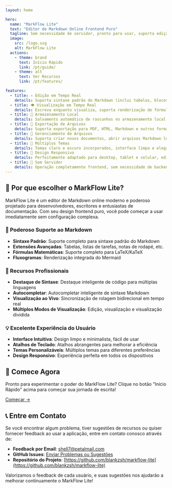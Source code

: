 ```yaml
---
layout: home

hero:
  name: "MarkFlow Lite"
  text: "Editor de Markdown Online Frontend Puro"
  tagline: Sem necessidade de servidor, pronto para usar, suporta edição em tempo real, visualização bidirecional, salvamento local e compartilhamento de conteúdo
  image:
    src: /logo.svg
    alt: MarkFlow Lite
  actions:
    - theme: brand
      text: Início Rápido
      link: /pt/guide/
    - theme: alt
      text: Ver Recursos
      link: /pt/features/

features:
  - title: ✍️ Edição em Tempo Real
    details: Suporta sintaxe padrão do Markdown (inclui tabelas, blocos de código, listas, etc.), experiência de edição WYSIWYG
  - title: 👁️ Visualização em Tempo Real
    details: Escreva enquanto visualiza, suporta renderização de fórmulas matemáticas e fluxogramas, sincronização em tempo real da visualização
  - title: 💾 Armazenamento Local
    details: Salvamento automático de rascunhos no armazenamento local do navegador, sem se preocupar com perda de dados
  - title: 📄 Exportação de Arquivos
    details: Suporta exportação para PDF, HTML, Markdown e outros formatos, conveniente para compartilhar e arquivar
  - title: 📂 Gerenciamento de Arquivos
    details: Suporta criar novos documentos, abrir arquivos Markdown locais, integração de armazenamento na nuvem
  - title: 🎨 Múltiplos Temas
    details: Temas claro e escuro incorporados, interface limpa e elegante, experiência visual confortável
  - title: 📱 Design Responsivo
    details: Perfeitamente adaptado para desktop, tablet e celular, edição suave em qualquer lugar
  - title: 🚀 Sem Servidor
    details: Operação completamente frontend, sem necessidade de backend, início rápido, proteção de privacidade
---
```


## 🌟 Por que escolher o MarkFlow Lite?

MarkFlow Lite é um editor de Markdown online moderno e poderoso projetado para desenvolvedores, escritores e entusiastas de documentação. Com seu design frontend puro, você pode começar a usar imediatamente sem configuração complexa.

### 📝 Poderoso Suporte ao Markdown

- **Sintaxe Padrão**: Suporte completo para sintaxe padrão do Markdown
- **Extensões Avançadas**: Tabelas, listas de tarefas, notas de rodapé, etc.
- **Fórmulas Matemáticas**: Suporte completo para LaTeX/KaTeX
- **Fluxogramas**: Renderização integrada do Mermaid

### 🔧 Recursos Profissionais

- **Destaque de Sintaxe**: Destaque inteligente de código para múltiplas linguagens
- **Autocompletar**: Autocompletar inteligente de sintaxe Markdown
- **Visualização ao Vivo**: Sincronização de rolagem bidirecional em tempo real
- **Múltiplos Modos de Visualização**: Edição, visualização e visualização dividida

### 💡 Excelente Experiência do Usuário

- **Interface Intuitiva**: Design limpo e minimalista, fácil de usar
- **Atalhos de Teclado**: Atalhos abrangentes para melhorar a eficiência
- **Temas Personalizáveis**: Múltiplos temas para diferentes preferências
- **Design Responsivo**: Experiência perfeita em todos os dispositivos

## 🚀 Comece Agora

Pronto para experimentar o poder do MarkFlow Lite? Clique no botão "Início Rápido" acima para começar sua jornada de escrita!

[Começar →](/pt/guide/)

## 📞 Entre em Contato

Se você encontrar algum problema, tiver sugestões de recursos ou quiser fornecer feedback ao usar a aplicação, entre em contato conosco através de:

- **Feedback por Email**: [shell7@petalmail.com](mailto:shell7@petalmail.com)
- **GitHub Issues**: [Enviar Problemas ou Sugestões](https://github.com/blankzsh/markflow-lite/issues)
- **Repositório do Projeto**: [https://github.com/blankzsh/markflow-lite](https://github.com/blankzsh/markflow-lite)

Valorizamos o feedback de cada usuário, e suas sugestões nos ajudarão a melhorar continuamente o MarkFlow Lite!
